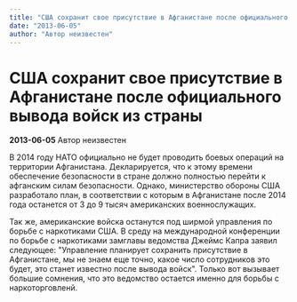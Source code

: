 ```yaml
---
title: "США сохранит свое присутствие в Афганистане после официального вывода войск из страны"
date: "2013-06-05"
author: "Автор неизвестен"
---
```


# США сохранит свое присутствие в Афганистане после официального вывода войск из страны

**2013-06-05** Автор неизвестен

В 2014 году НАТО официально не будет проводить боевых операций на территории Афганистана. Декларируется, что к этому времени обеспечение безопасности в стране должно полностью перейти к афганским силам безопасности. Однако, министерство обороны США разработало план, в соответствии с которым в Афганистане после 2014 года останется от 3 до 9 тысяч американских военнослужащих.

Так же, американские войска останутся под ширмой управления по борьбе с наркотиками США. В среду на международной конференции по борьбе с наркотиками замглавы ведомства Джеймс Капра заявил следующее: "Управление планирует сохранить присутствие в Афганистане, мы не знаем еще точно, какое число сотрудников это будет, это станет известно после вывода войск". Только вот вызывает большие сомнения, что это ведомство остается именно для борьбы с наркоторговленй.